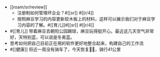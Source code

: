 - [[roam/sr/review]]
    - 注册制如何管理坏企业？#[[sr]] #[[r/4]]
    - 按照麻豆学习的内容更新软木板上的材料，这样可以展示我们对于麻豆学习内容的了解。#[[育儿]]#[[sr]] #[[r/4]]
- #[[育儿]] 带着麻豆去朝阳公园踢球，麻豆玩得挺开心。最近这几天空气非常好，天特别蓝，可以说是冬奥蓝。
- 思考如何把自己目前正在用的软件更好地整合起来，构建自己的工作流
- #[[健康]] 将近一周没有骑车了，今天恢复🚴🏻，骑行41公里

